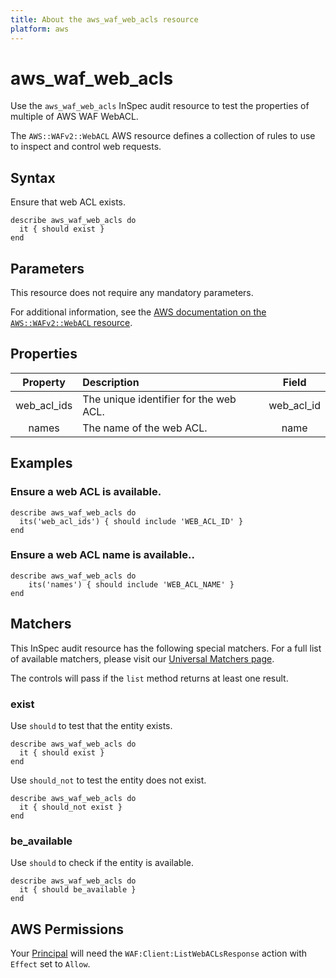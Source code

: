 ```yaml
---
title: About the aws_waf_web_acls resource
platform: aws
---
```


# aws_waf_web_acls

Use the `aws_waf_web_acls` InSpec audit resource to test the properties of multiple of AWS WAF WebACL.

The `AWS::WAFv2::WebACL` AWS resource defines a collection of rules to use to inspect and control web requests.

## Syntax

Ensure that web ACL exists.

    describe aws_waf_web_acls do
      it { should exist }
    end

## Parameters

This resource does not require any mandatory parameters.

For additional information, see the [AWS documentation on the `AWS::WAFv2::WebACL` resource](https://docs.aws.amazon.com/AWSCloudFormation/latest/UserGuide/aws-resource-waf-webacl.html).

## Properties

| Property | Description | Field |
| :---: | :--- | :---: |
| web_acl_ids | The unique identifier for the web ACL. | web_acl_id |
| names | The name of the web ACL. | name |

## Examples

### Ensure a web ACL is available.

    describe aws_waf_web_acls do
      its('web_acl_ids') { should include 'WEB_ACL_ID' }
    end

### Ensure a web ACL name is available..

    describe aws_waf_web_acls do
        its('names') { should include 'WEB_ACL_NAME' }
    end

## Matchers

This InSpec audit resource has the following special matchers. For a full list of available matchers, please visit our [Universal Matchers page](https://www.inspec.io/docs/reference/matchers/).

The controls will pass if the `list` method returns at least one result.

### exist

Use `should` to test that the entity exists.

    describe aws_waf_web_acls do
      it { should exist }
    end

Use `should_not` to test the entity does not exist.

    describe aws_waf_web_acls do
      it { should_not exist }
    end

### be_available

Use `should` to check if the entity is available.

    describe aws_waf_web_acls do
      it { should be_available }
    end

## AWS Permissions

Your [Principal](https://docs.aws.amazon.com/IAM/latest/UserGuide/intro-structure.html#intro-structure-principal) will need the `WAF:Client:ListWebACLsResponse` action with `Effect` set to `Allow`.
